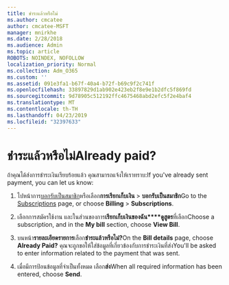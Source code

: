 ```yaml
---
title: ชำระแล้วหรือไม่
ms.author: cmcatee
author: cmcatee-MSFT
manager: mnirkhe
ms.date: 2/28/2018
ms.audience: Admin
ms.topic: article
ROBOTS: NOINDEX, NOFOLLOW
localization_priority: Normal
ms.collection: Adm_O365
ms.custom: ''
ms.assetid: 091e3fa1-b67f-40a4-b72f-b69c9f2c741f
ms.openlocfilehash: 33897829d1ab902e423eb2f8e9e1b2dfc5f869fd
ms.sourcegitcommit: 9d78905c512192ffc4675468abd2efc5f2e4baf4
ms.translationtype: MT
ms.contentlocale: th-TH
ms.lasthandoff: 04/23/2019
ms.locfileid: "32397633"
---
```

# <a name="already-paid"></a><span data-ttu-id="01ce2-102">ชำระแล้วหรือไม่</span><span class="sxs-lookup"><span data-stu-id="01ce2-102">Already paid?</span></span>

<span data-ttu-id="01ce2-103">ถ้าคุณได้ส่งการชำระเงินเรียบร้อยแล้ว คุณสามารถแจ้งให้เราทราบ:</span><span class="sxs-lookup"><span data-stu-id="01ce2-103">If you've already sent payment, you can let us know:</span></span>
  
1. <span data-ttu-id="01ce2-104">ไปหน้าการ[บอกรับเป็นสมาชิก](https://go.microsoft.com/fwlink/p/?linkid=842054)หรือเลือก**การเรียกเก็บเงิน** \> **บอกรับเป็นสมาชิก**</span><span class="sxs-lookup"><span data-stu-id="01ce2-104">Go to the [Subscriptions](https://go.microsoft.com/fwlink/p/?linkid=842054) page, or choose **Billing** \> **Subscriptions**.</span></span>
    
2. <span data-ttu-id="01ce2-105">เลือกการสมัครใช้งาน และในส่วนของการ**เรียกเก็บเงินของฉัน\*\*\*\*ดูสูตร**ที่เลือก</span><span class="sxs-lookup"><span data-stu-id="01ce2-105">Choose a subscription, and in the **My bill** section, choose **View Bill**.</span></span>
    
3. <span data-ttu-id="01ce2-106">บนหน้า**รายละเอียดรายการ**เลือก**ชำระแล้วหรือไม่?**</span><span class="sxs-lookup"><span data-stu-id="01ce2-106">On the **Bill details** page, choose **Already Paid?**</span></span> <span data-ttu-id="01ce2-107">คุณจะถูกขอให้ใส่ข้อมูลที่เกี่ยวข้องกับการชำระเงินที่ส่ง</span><span class="sxs-lookup"><span data-stu-id="01ce2-107">You'll be asked to enter information related to the payment that was sent.</span></span> 
    
4. <span data-ttu-id="01ce2-108">เมื่อมีการป้อนข้อมูลที่จำเป็นทั้งหมด เลือก**ส่ง**</span><span class="sxs-lookup"><span data-stu-id="01ce2-108">When all required information has been entered, choose **Send**.</span></span>
    

